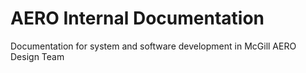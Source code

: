 # AERO Internal Documentation

Documentation for system and software development in McGill AERO Design Team
